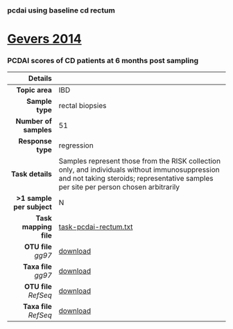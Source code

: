 ### pcdai using baseline cd rectum
# [Gevers 2014]( ../docs/gevers.html )
### PCDAI scores of CD patients at 6 months post sampling

| Details                   |                                                           |
| ------------------------: |-----------------------------------------------------------|
| **Topic area**                | IBD                                                |
| **Sample type**               | rectal biopsies                                         |
| **Number of samples**         | 51                                         |
| **Response type**             | regression                                           |
| **Task details**              | Samples represent those from the RISK collection only, and individuals without immunosuppression and not taking steroids; representative samples per site per person chosen arbitrarily                                  |
| **>1 sample per subject**     | N                                        |
| **Task mapping file**         | [task-pcdai-rectum.txt](../datasets/gevers/task-pcdai-rectum.txt)                                 |
| **OTU file** *gg97*           | [download](../datasets/gevers/gg/otutable.txt)                             |
| **Taxa file** *gg97*          | [download](../datasets/gevers/gg/taxatable.txt)                          |
| **OTU file** *RefSeq*         | [download](../datasets/gevers/refseq/otutable.txt)                    |
| **Taxa file** *RefSeq*        | [download](../datasets/gevers/refseq/taxatable.txt)                  |

